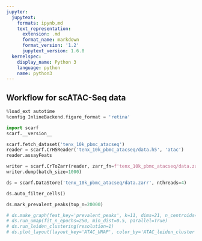 ```yaml
---
jupyter:
  jupytext:
    formats: ipynb,md
    text_representation:
      extension: .md
      format_name: markdown
      format_version: '1.2'
      jupytext_version: 1.6.0
  kernelspec:
    display_name: Python 3
    language: python
    name: python3
---
```


## Workflow for scATAC-Seq data

```python
%load_ext autotime
%config InlineBackend.figure_format = 'retina'

import scarf
scarf.__version__
```

```python
scarf.fetch_dataset('tenx_10k_pbmc_atacseq')
reader = scarf.CrH5Reader('tenx_10k_pbmc_atacseq/data.h5', 'atac')
reader.assayFeats
```

```python
writer = scarf.CrToZarr(reader, zarr_fn=f'tenx_10k_pbmc_atacseq/data.zarr', chunk_size=(1000, 2000))
writer.dump(batch_size=1000)
```

```python
ds = scarf.DataStore('tenx_10k_pbmc_atacseq/data.zarr', nthreads=4)
```

```python
ds.auto_filter_cells()
```

```python
ds.mark_prevalent_peaks(top_n=20000)
```

```python
# ds.make_graph(feat_key='prevalent_peaks', k=11, dims=21, n_centroids=1000)
# ds.run_umap(fit_n_epochs=250, min_dist=0.5, parallel=True)
# ds.run_leiden_clustering(resolution=1)
# ds.plot_layout(layout_key='ATAC_UMAP', color_by='ATAC_leiden_cluster')
```

